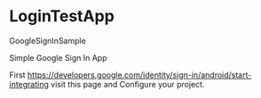 # LoginTestApp
GoogleSignInSample

Simple Google Sign In App

First https://developers.google.com/identity/sign-in/android/start-integrating visit this page and Configure your project.
